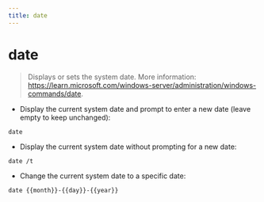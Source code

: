 ```yaml
---
title: date
---
```

# date

> Displays or sets the system date.
> More information: <https://learn.microsoft.com/windows-server/administration/windows-commands/date>.

- Display the current system date and prompt to enter a new date (leave empty to keep unchanged):

`date`

- Display the current system date without prompting for a new date:

`date /t`

- Change the current system date to a specific date:

`date {{month}}-{{day}}-{{year}}`
